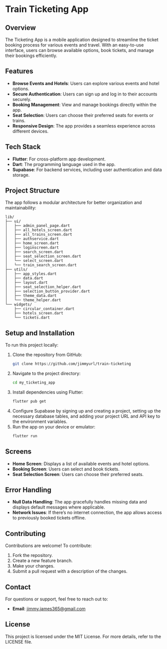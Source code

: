 
# Train Ticketing App

## Overview
The Ticketing App is a mobile application designed to streamline the ticket booking process for various events and travel. With an easy-to-use interface, users can browse available options, book tickets, and manage their bookings efficiently.

## Features
- **Browse Events and Hotels**: Users can explore various events and hotel options.
- **Secure Authentication**: Users can sign up and log in to their accounts securely.
- **Booking Management**: View and manage bookings directly within the app.
- **Seat Selection**: Users can choose their preferred seats for events or trains.
- **Responsive Design**: The app provides a seamless experience across different devices.

## Tech Stack
- **Flutter**: For cross-platform app development.
- **Dart**: The programming language used in the app.
- **Supabase**: For backend services, including user authentication and data storage.

## Project Structure
The app follows a modular architecture for better organization and maintainability:

```
lib/
├── ui/
│   ├── admin_panel_page.dart
│   ├── all_hotels_screen.dart
│   ├── all_trains_screen.dart
│   ├── authservice.dart
│   ├── home_screen.dart
│   ├── loginscreen.dart
│   ├── search_screen.dart
│   ├── seat_selection_screen.dart
│   └── select_screen.dart
│   └── train_search_screen.dart
├── utils/
│   ├── app_styles.dart
│   ├── data.dart
│   ├── layout.dart
│   ├── seat_selection_helper.dart
│   ├── selection_button_provider.dart
│   ├── theme_data.dart
│   └── theme_helper.dart
└── widgets/
    ├── circular_container.dart
    ├── hotels_screen.dart
    └── tickets.dart
```

## Setup and Installation
To run this project locally:

1. Clone the repository from GitHub:
   ```bash
   git clone https://github.com/jimmyurl/train-ticketing
   ```
2. Navigate to the project directory:
   ```bash
   cd my_ticketing_app
   ```
3. Install dependencies using Flutter:
   ```bash
   flutter pub get
   ```
4. Configure Supabase by signing up and creating a project, setting up the necessary database tables, and adding your project URL and API key to the environment variables.
5. Run the app on your device or emulator:
   ```bash
   flutter run
   ```

## Screens
- **Home Screen**: Displays a list of available events and hotel options.
- **Booking Screen**: Users can select and book tickets.
- **Seat Selection Screen**: Users can choose their preferred seats.

## Error Handling
- **Null Data Handling**: The app gracefully handles missing data and displays default messages where applicable.
- **Network Issues**: If there’s no internet connection, the app allows access to previously booked tickets offline.

## Contributing
Contributions are welcome! To contribute:
1. Fork the repository.
2. Create a new feature branch.
3. Make your changes.
4. Submit a pull request with a description of the changes.

## Contact
For questions or support, feel free to reach out to:
- **Email**: jimmy.james365@gmail.com

## License
This project is licensed under the MIT License. For more details, refer to the LICENSE file.
```

